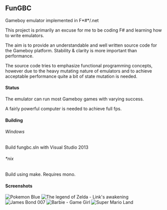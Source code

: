 ## FunGBC
Gameboy emulator implemented in F*#*/.net

This project is primarily an excuse for me to be coding F# and learning how to write emulators.

The aim is to provide an understandable and well written source code for the Gameboy platform. Stability & clarity is more important than performance. 

The source code tries to emphasize functional programming concepts, however due to the heavy mutating nature of emulators and to achieve acceptable performance quite a bit of state mutation is needed.

#### Status

The emulator can run most Gameboy games with varying success. 

A fairly powerful computer is needed to achieve full fps.

#### Building

###### Windows
Build fungbc.sln with Visual Studio 2013
 
 
###### *nix

Build using make. Requires mono.

#### Screenshots

![Pokemon Blue](http://i.imgur.com/y0q52uQ.png)
![The legend of Zelda - Link's awakening](http://i.imgur.com/Uk4vUkQ.png)
![James Bond 007](http://i.imgur.com/DwRjdIz.png)
![Barbie - Game Girl](http://i.imgur.com/k6AurGZ.png)
![Super Mario Land](http://i.imgur.com/x5KQaCa.png)
